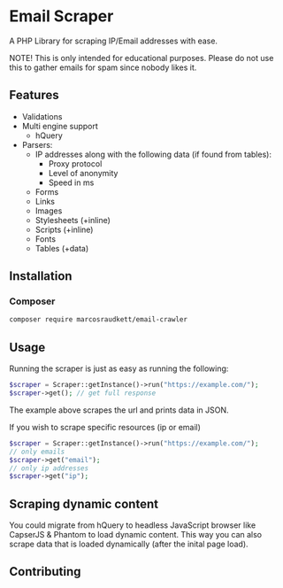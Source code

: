 # Email Scraper
A PHP Library for scraping IP/Email addresses with ease.

NOTE! This is only intended for educational purposes. Please do not use this to gather emails for spam since nobody likes it.

## Features
- Validations
- Multi engine support
  - hQuery
- Parsers:
  - IP addresses along with the following data (if found from tables): 
    - Proxy protocol
    - Level of anonymity
    - Speed in ms
  - Forms
  - Links
  - Images
  - Stylesheets (+inline)
  - Scripts (+inline)
  - Fonts
  - Tables (+data)

## Installation

### Composer
```bash
composer require marcosraudkett/email-crawler
```

## Usage
Running the scraper is just as easy as running the following:
```php
$scraper = Scraper::getInstance()->run("https://example.com/");
$scraper->get(); // get full response
```
The example above scrapes the url and prints data in JSON.


If you wish to scrape specific resources (ip or email)
```php
$scraper = Scraper::getInstance()->run("https://example.com/");
// only emails
$scraper->get("email"); 
// only ip addresses
$scraper->get("ip");
```

## Scraping dynamic content
You could migrate from hQuery to headless JavaScript browser like CapserJS & Phantom to load dynamic content. This way you can also scrape data that is loaded dynamically (after the inital page load).

## Contributing
